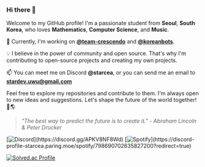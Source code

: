 ### Hi there 👋

Welcome to my GitHub profile! I'm a passionate student from **Seoul**, **South Korea**, who loves **Mathematics**, **Computer Science**, and **Music**.

🔧 Currently, I'm working on [**@team-crescendo**](https://github.com/team-crescendo) and [**@koreanbots**](https://github.com/koreanbots).

💡 I believe in the power of community and open source. That's why I'm contributing to open-source projects and creating my own projects.

📫 You can meet me on Discord **@starcea**, or you can send me an email to [**stardev.uwu@gmail.com**](mailto:stardev.uwu@gmail.com)

Feel free to explore my repositories and contribute to them. I'm always open to new ideas and suggestions. Let's shape the future of the world together! 🚀🌎

> _"The best way to predict the future is to create it." - Abraham Lincoln & Peter Drucker_

[![Discord](https://discord-profile-starcea.paring.moe/discord/798690702635827200?)](https://discord.gg/APKV8NF8Wd)
[![Spotify](https://discord-profile-starcea.paring.moe/spotify/798690702635827200?)](https://discord-profile-starcea.paring.moe/spotify/798690702635827200?redirect=true)

[![Solved.ac Profile](http://mazassumnida.wtf/api/v2/generate_badge?boj=starcea)](https://solved.ac/profile/starcea)
